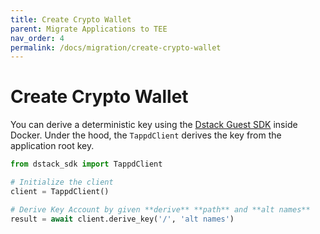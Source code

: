 ```yaml
---
title: Create Crypto Wallet
parent: Migrate Applications to TEE
nav_order: 4
permalink: /docs/migration/create-crypto-wallet
---
```


# Create Crypto Wallet

You can derive a deterministic key using the [Dstack Guest SDK](https://github.com/Dstack-TEE/dstack/tree/master/sdk) inside Docker. Under the hood, the `TappdClient` derives the key from the application root key.

```python
from dstack_sdk import TappdClient

# Initialize the client
client = TappdClient()

# Derive Key Account by given **derive** **path** and **alt names**
result = await client.derive_key('/', 'alt names')
```
